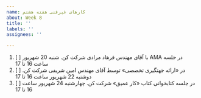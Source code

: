 ```yaml
---
name: کارهای غیرفنی هفته هشتم
about: Week 8
title: ''
labels: ''
assignees: ''

---
```


1. [ ] <span  dir="rtl" align='right'> در جلسه AMA با آقای مهندس فرهاد مرادی شرکت کن. شنبه 20 شهریور ساعت 16 تا 17  </span> 
2. [ ] <span  dir="rtl" align='right'> در «ارائه جهتگیری تخصصی» توسط آقای مهندس امین شریفی شرکت کن. دوشنبه 22 شهریور ساعت 16 تا 17 </span>
3. [ ] <span  dir="rtl" align='right'> در جلسه کتابخوانی کتاب «کار عمیق» شرکت کن. چهارشنبه 24 شهریور ساعت 16 تا 17 </span>
